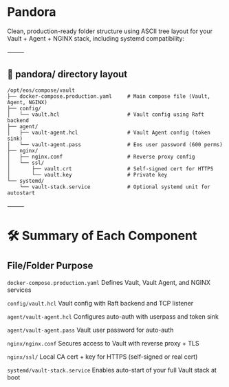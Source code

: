 # Pandora

Clean, production-ready folder structure using ASCII tree layout for your Vault + Agent + NGINX stack, including systemd compatibility:

⸻

## 📁 pandora/ directory layout
```
/opt/eos/compose/vault
├── docker-compose.production.yaml     # Main compose file (Vault, Agent, NGINX)
├── config/
│   └── vault.hcl                      # Vault config using Raft backend
├── agent/
│   ├── vault-agent.hcl                # Vault Agent config (token sink)
│   └── vault-agent.pass               # Eos user password (600 perms)
├── nginx/
│   ├── nginx.conf                     # Reverse proxy config
│   └── ssl/
│       ├── vault.crt                  # Self-signed cert for HTTPS
│       └── vault.key                  # Private key
└── systemd/
    └── vault-stack.service            # Optional systemd unit for autostart
```


⸻

# 🛠️ Summary of Each Component

## File/Folder	Purpose
`docker-compose.production.yaml`	Defines Vault, Vault Agent, and NGINX services

`config/vault.hcl`	Vault config with Raft backend and TCP listener

`agent/vault-agent.hcl`	Configures auto-auth with userpass and token sink

`agent/vault-agent.pass`	Vault user password for auto-auth

`nginx/nginx.conf`	Secures access to Vault with reverse proxy + TLS

`nginx/ssl/`	Local CA cert + key for HTTPS (self-signed or real cert)

`systemd/vault-stack.service`	Enables auto-start of your full Vault stack at boot

